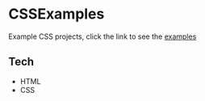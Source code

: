 # CSSExamples

Example CSS projects, click the link to see the [examples](https://mysimonid.github.io/CSSExamples/)

## Tech

- HTML
- CSS
